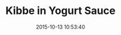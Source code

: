 ---
layout: post
title:  "Kibbe in Yogurt Sauce"
date:   2015-10-13 10:53:40
categories: jekyll update
image: ./images/potatoes.jpg
type: recipe
---